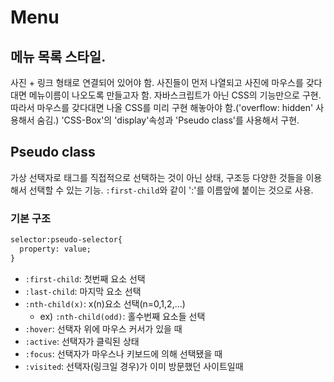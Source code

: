# Menu
## 메뉴 목록 스타일.
사진 + 링크 형태로 연결되어 있어야 함.
사진들이 먼저 나열되고 사진에 마우스를 갖다대면 메뉴이름이 나오도록 만들고자 함.
자바스크립트가 아닌 CSS의 기능만으로 구현.
따라서 마우스를 갖다대면 나올 CSS를 미리 구현 해놓아야 함.('overflow: hidden' 사용해서 숨김.)
'CSS-Box'의 'display'속성과 'Pseudo class'를 사용해서 구현.

## Pseudo class
가상 선택자로 태그를 직접적으로 선택하는 것이 아닌 상태, 구조등 다양한 것들을 이용해서 선택할 수 있는 기능.
`:first-child`와 같이 ':'를 이름앞에 붙이는 것으로 사용.
### 기본 구조
```html
selector:pseudo-selector{
  property: value;
}
```
- `:first-child`: 첫번째 요소 선택
- `:last-child`: 마지막 요소 선택
- `:nth-child(x)`: x(n)요소 선택(n=0,1,2,...)
  - ex) `:nth-child(odd)`: 홀수번째 요소들 선택
- `:hover`: 선택자 위에 마우스 커서가 있을 때
- `:active`: 선택자가 클릭된 상태
- `:focus`: 선택자가 마우스나 키보드에 의해 선택됐을 때
- `:visited`: 선택자(링크일 경우)가 이미 방문했던 사이트일때
